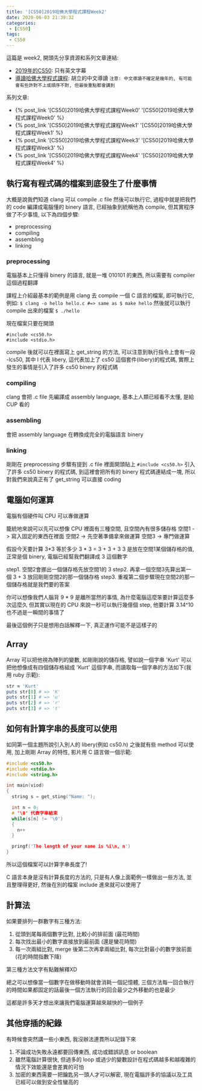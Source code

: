 ```yaml
---
title: '[CS50]2019哈佛大學程式課程Week2'
date: 2020-06-03 21:39:32
categories:
 - [CS50]
tags:
 - CS50
---
```

這篇是 week2, 開頭先分享資源和系列文章連結:

- [2019年的CS50](https://sihhanwang.github.io/2019/04/09/hexo-tutorial/): 只有英文字幕
- [導讀哈佛大學程式課程](https://www.lidemy.com/courses/192307/lectures/3062865): 胡立的中文導讀
`注意: 中文導讀不確定是幾年的, 有可能會有些許對不上或順序不對, 但最後重點都會講到`

系列文章:
- {% post_link '[CS50]2019哈佛大學程式課程Week0' '[CS50]2019哈佛大學程式課程Week0' %}
- {% post_link '[CS50]2019哈佛大學程式課程Week1' '[CS50]2019哈佛大學程式課程Week1' %}
- {% post_link '[CS50]2019哈佛大學程式課程Week3' '[CS50]2019哈佛大學程式課程Week3' %}
- {% post_link '[CS50]2019哈佛大學程式課程Week4' '[CS50]2019哈佛大學程式課程Week4' %}

## 執行寫有程式碼的檔案到底發生了什麼事情

大概是說我們知道 clang 可以 compile .c file 然後可以執行它, 過程中就是把我們的 code 編譯成電腦懂的 binery 語言, 已經抽象到統稱他為 compile, 但其實程序做了不少事情, 以下為四個步驟:
- preprocessing
- compiling
- assembling
- linking

### preprocessing

電腦基本上只懂得 binery 的語言, 就是一堆 010101 的東西, 所以需要有 compiler 這個過程翻譯

課程上介紹最基本的範例是用 clang 去 compile 一個 C 語言的檔案, 即可執行它, 例如:
`$ clang -o hello hello.c #=> same as $ make hello`
然後就可以執行 compile 出來的檔案
`$ ./hello`

現在檔案只要在開頭
```
#include <cs50.h>
#include <stdio.h>
```
compile 後就可以在裡面寫上 get_string 的方法, 可以注意到執行指令上會有一段 -lcs50, 其中 l 代表 libery, 這代表加上了 cs50 這個套件(libery)的程式碼, 實際上發生的事情是引入了許多 cs50 binery 的程式碼

### compiling

clang 會把 .c file 先編譯成 assembly language, 基本上人類已經看不太懂, 是給 CUP 看的

### assembling

會把 assembly language 在轉換成完全的電腦語言 binery

### linking

剛剛在 preprocessing 步驟有提到 .c file 裡面開頭貼上 `#include <cs50.h>` 引入了許多 cs50 binery 的程式碼, 到這裡會把所有的 binery 程式碼連結成一塊, 所以對我們來說真正有了 get_string 可以直接 coding

## 電腦如何運算

電腦有個硬件叫 CPU 可以專做運算

籠統地來說可以先可以想像 CPU 裡面有三種空間, 且空間內有很多儲存格
空間1 -> 寫入固定的東西在裡面
空間2 -> 先空著準備拿來做運算
空間3 -> 專門做運算

假設今天要計算 3*3 等於多少
3 * 3 = 3 + 3 + 3
3 是放在空間1某個儲存格的值, 正常是個 binery, 電腦已經幫我們翻譯成 3 這個數字

step1. 空間2會挪出一個儲存格先放空間1的 3
step2. 再拿一個空間3先算出第一個 3 + 3 放回剛剛空間2的那一個儲存格
step3. 重複第二個步驟現在空間2的那一個儲存格就是我們要的答案

你可以想像我們人腦背 9 * 9 是離所當然的事情, 為什麼電腦這麼笨要計算這麼多次這麼久
但其實以現在的 CPU 來說一秒可以執行幾億個 step, 他要計算 3.14^10 也不過是一瞬間的事情了

最後這個例子只是想用白話解釋一下, 真正運作可能不是這樣子的

## Array

Array 可以把他視為陣列的變數, 如剛剛說的儲存格, 譬如說一個字串 'Kurt' 可以把他想像成有四個儲存格組成 'Kurt' 這個字串, 而讀取每一個字串的方法如下(我用 ruby 示範):

```ruby
str = 'Kurt'
puts str[0] # => 'K'
puts str[1] # => 'u'
puts str[2] # => 'r'
puts str[3] # => 't'
```

## 如何有計算字串的長度可以使用

如同第一個主題所說引入別人的 libery(例如 cs50.h) 之後就有些 method 可以使用, 加上剛剛 Array 的特性, 影片用 C 語言做一個示範:
```c
#include <cs50.h>
#include <stdio.h>
#include <string.h>

int main(viod)
{
  string s = get_sting("Name: ");

  int n = 0;
  # '\0' 代表字串結束
  while(s[n] != '\0')
  {
    n++
  }

  pringf('The length of your name is %i\n, n')
}
```

所以這個檔案可以計算字串長度了!

C 語言本身是沒有計算長度的方法的, 只是有人像上面範例一樣做出一些方法, 並且整理得更好, 然後在別的檔案 include 進來就可以使用了

## 計算法

如果要排列一群數字有三種方法:
1. 從頭到尾每兩個數字比對, 比較小的排前面 (最花時間)
2. 每次找出最小的數字直接放到最前面 (還是蠻花時間)
3. 每一次兩組比對, merge 後第二次再拿兩組比對, 每次比對最小的數字放前面 (花的時間指數下降)

第三種方法文字有點難解釋XD

總之可以想像當一個數字在做移動時就會消耗一個記憶體, 三個方法每一回合執行的時間如果都固定的話最後一個方法執行的回合最少之外移動的也是最少

這都是許多天才想出來讓我們電腦運算越來越快的一個例子

## 其他穿插的紀錄

有時候會突然講一些小東西, 我沒辦法連貫所以記錄下來

1. 不論成功失敗永遠都要回傳東西, 成功或錯誤訊息 or boolean
2. 雖然電腦計算很快, 但過多的 loop 或過少的變數設計在程式碼越多和越複雜的情況下效能還是會差異的可怕
3. 加密的東西需要一把鑰匙另一頭人才可以解密, 現在電腦許多的協議以及工具已經可以做到安全性蠻高的
